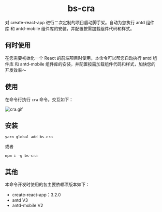 <h1 align="center">bs-cra</h1>
<!-- <p align="center">
  <a href="https://github.com/facebook/create-react-app">
  <img src="https://img.shields.io/badge/create--react--app-V3.2.0-blue" alt=""/>
  </a>
  <a href="https://www.npmjs.com/package/bs-cra">
  <img src="https://img.shields.io/badge/npm-1.0.6-green" alt="Downloads"/>
  </a>  
  <img src="https://img.shields.io/badge/build-passing-brightgreen.svg" alt="Build Status"/>
</p> -->



对 create-react-app 进行二次定制的项目启动脚手架。自动为您执行 antd 组件库 和 antd-mobile 组件库的安装，并配置按需加载组件代码和样式。

## 何时使用
在您需要初始化一个 React 的前端项目时使用，本命令可以帮您自动执行 antd 组件库 和 antd-mobile 组件库的安装，并配置按需加载组件代码和样式，加快您的开发效率～

## 使用
在命令行执行 `cra` 命令，交互如下：

![cra.gif](https://i.loli.net/2019/11/14/eB5XmVkOi2S9vWU.gif)

## 安装
```
yarn global add bs-cra
```
或者
``` 
npm i -g bs-cra
```

## 其他
本命令开发时使用的各主要依赖项版本如下：

- create-react-app：3.2.0
- antd V3
- antd-mobile V2
